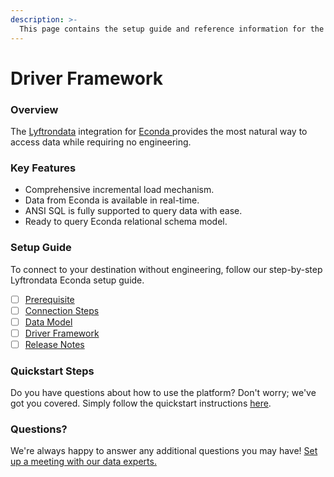 ```yaml
---
description: >-
  This page contains the setup guide and reference information for the Econda source connector.
---
```


# Driver Framework

### Overview

The [Lyftrondata](https://www.lyftrondata.com/) integration for [Econda](https://www.lyftrondata.com/integration/econda/)[ ](https://www.lyftrondata.com/integration/econda/)provides the most natural way to access data while requiring no engineering.

### Key Features

* Comprehensive incremental load mechanism.
* Data from Econda is available in real-time.&#x20;
* ANSI SQL is fully supported to query data with ease.
* Ready to query Econda relational schema model.

### Setup Guide

To connect to your destination without engineering, follow our step-by-step Lyftrondata Econda setup guide.

* [ ] [Prerequisite](../../marketing-analytics/econda/prerequisite.md)
* [ ] [Connection Steps](../../marketing-analytics/econda/connection-steps.md)
* [ ] [Data Model](../../marketing-analytics/econda/data-model/)
* [ ] [Driver Framework](../../marketing-analytics/econda/driver-framework/)
* [ ] [Release Notes](../../marketing-analytics/econda/release-notes.md)

### Quickstart Steps

Do you have questions about how to use the platform? Don't worry; we've got you covered. Simply follow the quickstart instructions [here](../../../quickstart-steps.md).

### Questions? <a href="#questions" id="questions"></a>

We're always happy to answer any additional questions you may have! [Set up a meeting with our data experts.](https://www.lyftrondata.com/book-a-meeting/)


